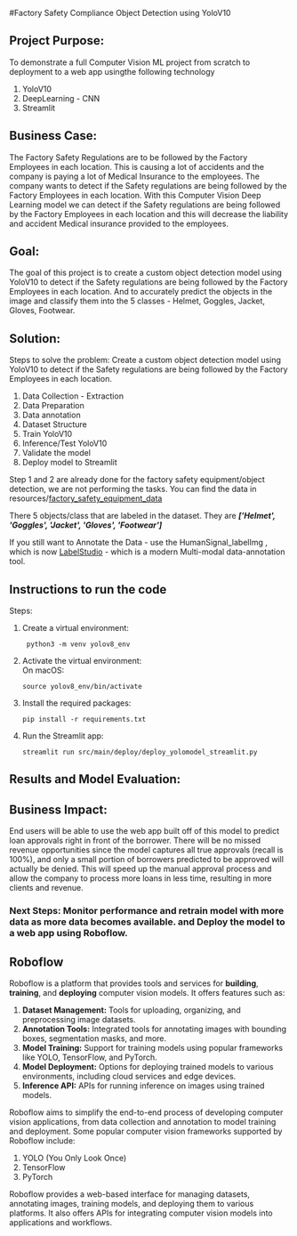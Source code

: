 #Factory Safety Compliance Object Detection using YoloV10

## Project Purpose:
To demonstrate a full Computer Vision ML project from scratch to deployment to a web app usingthe following technology 
1. YoloV10
2. DeepLearning - CNN 
3. Streamlit

## Business Case:
The Factory Safety Regulations are to be followed by the Factory Employees in each location. This is causing a lot of accidents and the company is paying a lot of Medical Insurance to the employees. The company wants to detect if the Safety regulations are being followed by the Factory Employees in each location.
With this Computer Vision Deep Learning model we can detect if the Safety regulations are being followed by the Factory Employees in each location and this will decrease the liability and accident Medical insurance provided to the employees.

## Goal:
The goal of this project is to create a custom object detection model using YoloV10 to detect if the Safety regulations are being followed by the Factory Employees in each location.
And to accurately predict the objects in the image and classify them into the 5 classes - Helmet, Goggles, Jacket, Gloves, Footwear.

## Solution:
Steps to solve the problem:
Create a custom object detection model using YoloV10 to detect if the Safety regulations are being followed by the Factory Employees in each location.

1. Data Collection - Extraction
2. Data Preparation
3. Data annotation
4. Dataset Structure
5. Train YoloV10
6. Inference/Test YoloV10
7. Validate the model
8. Deploy model to Streamlit

Step 1 and 2 are already done for the factory safety equipment/object detection, we are not performing the tasks.
You can find the data in resources/[factory_safety_equipment_data](src%2Fmain%2Fresources%2Ffactory_safety_equipment_data)

There 5 objects/class that are labeled in the dataset. They are **_['Helmet', 'Goggles', 'Jacket', 'Gloves', 'Footwear']_**

If you still want to Annotate the Data - use the HumanSignal_labelImg , which is now [LabelStudio](https://github.com/HumanSignal/labelImg?tab=readme-ov-file#label-studio-is-a-modern-multi-modal-data-annotation-tool) - which is a modern Multi-modal data-annotation tool.

## Instructions to run the code
Steps:
1. Create a virtual environment:  
   ```shell
    python3 -m venv yolov8_env
    ```
2. Activate the virtual environment:  
      On macOS:
      ```shell
      source yolov8_env/bin/activate
      ```
3. Install the required packages:  
   ```shell
   pip install -r requirements.txt
   ```
4. Run the Streamlit app:
    ```shell
    streamlit run src/main/deploy/deploy_yolomodel_streamlit.py
    ```

## Results and Model Evaluation:

## Business Impact:
End users will be able to use the web app built off of this model to predict loan approvals right in front of the borrower. There will be no missed revenue opportunities since the model captures all true approvals (recall is 100%), and only a small portion of borrowers predicted to be approved will actually be denied. This will speed up the manual approval process and allow the company to process more loans in less time, resulting in more clients and revenue.


### Next Steps: Monitor performance and retrain model with more data as more data becomes available. and Deploy the model to a web app using Roboflow.
## Roboflow
Roboflow is a platform that provides tools and services for **building**, **training**, and **deploying** computer vision models. It offers features such as:  
1. **Dataset Management:** Tools for uploading, organizing, and preprocessing image datasets.
2. **Annotation Tools:** Integrated tools for annotating images with bounding boxes, segmentation masks, and more.
3. **Model Training:** Support for training models using popular frameworks like YOLO, TensorFlow, and PyTorch.
4. **Model Deployment:** Options for deploying trained models to various environments, including cloud services and edge devices.
5. **Inference API:** APIs for running inference on images using trained models.

Roboflow aims to simplify the end-to-end process of developing computer vision applications, from data collection and annotation to model training and deployment.
Some popular computer vision frameworks supported by Roboflow include:
1. YOLO (You Only Look Once)
2. TensorFlow
3. PyTorch

Roboflow provides a web-based interface for managing datasets, annotating images, training models, and deploying them to various platforms. It also offers APIs for integrating computer vision models into applications and workflows.

